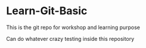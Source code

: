 # Learn-Git-Basic
This is the git repo for workshop and learning purpose

Can do whatever crazy testing inside this repository
